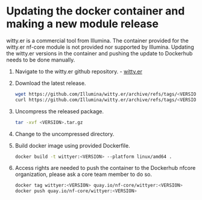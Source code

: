 # Updating the docker container and making a new module release

witty.er is a commercial tool from Illumina. The container provided for the witty.er nf-core module is not provided nor supported by Illumina. Updating the witty.er versions in the container and pushing the update to Dockerhub needs to be done manually.

1. Navigate to the witty.er github repository. - [witty.er](https://github.com/Illumina/witty.er)
2. Download the latest release.
    ```bash
    wget https://github.com/Illumina/witty.er/archive/refs/tags/<VERSION>.tar.gz
    curl https://github.com/Illumina/witty.er/archive/refs/tags/<VERSION>.tar.gz -o <VERSION>.tar.gz 
    ```
3. Uncompress the released package.
    ```bash
    tar -xvf <VERSION>.tar.gz 
    ```
4. Change to the uncompressed directory.
5. Build docker image using provided Dockerfile.

   ```bash
   docker build -t wittyer:<VERSION> --platform linux/amd64 .
   ```
6. Access rights are needed to push the container to the Dockerhub nfcore organization, please ask a core team member to do so.

   ```bash
   docker tag wittyer:<VERSION> quay.io/nf-core/wittyer:<VERSION>
   docker push quay.io/nf-core/wittyer:<VERSION>
   ```